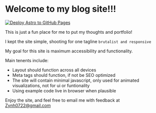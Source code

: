# Welcome to my blog site!!! 
[![Deploy Astro to GitHub Pages](https://github.com/Zynh0722/Zynh0722.github.io/actions/workflows/astro.yml/badge.svg)](https://github.com/Zynh0722/Zynh0722.github.io/actions/workflows/astro.yml)

This is just a fun place for me to put my thoughts and portfolio!

I kept the site simple, shooting for one tagline `brutalist and responsive`

My goal for this site is maximum accessibility and functionality. 

Main tenents include:
 - Layout should function across all devices
 - Meta tags should function, if not be SEO optimized
 - The site will contain minimal javascript, only used for animated visualizations, not for ui or funtionality
 - Using example code live in browser when plausible
 
Enjoy the site, and feel free to email me with feedback at Zynh0722@gmail.com

